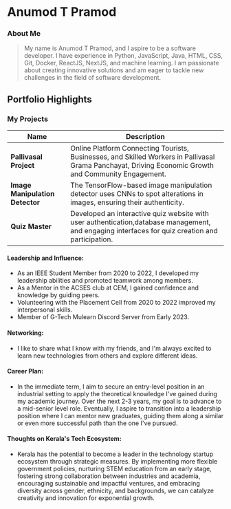 # Anumod T Pramod

### About Me

> My name is Anumod T Pramod, and I aspire to be a software developer. I have experience in Python, JavaScript, Java, HTML, CSS, Git, Docker, ReactJS, NextJS, and machine learning. I am passionate about creating innovative solutions and am eager to tackle new challenges in the field of software development.


## Portfolio Highlights

### My Projects

| Name                | Description                                                               |
|---------------------|---------------------------------------------------------------------------|
| **Pallivasal Project** |Online Platform Connecting Tourists, Businesses, and Skilled Workers in Pallivasal Grama Panchayat, Driving Economic Growth and Community Engagement.|
| **Image Manipulation Detector**  | The TensorFlow-based image manipulation detector uses CNNs to spot alterations in images, ensuring their authenticity.|
| **Quiz Master**  | Developed an interactive quiz website with user authentication,database management, and engaging interfaces for quiz creation and participation.|

#### Leadership and Influence:

- As an IEEE Student Member from 2020 to 2022, I developed my leadership abilities and promoted teamwork among members.
- As a Mentor in the ACSES club at CEM, I gained confidence and knowledge by guiding peers.
- Volunteering with the Placement Cell from 2020 to 2022 improved my interpersonal skills.
- Member of G-Tech Mulearn Discord Server from Early 2023.

#### Networking:

- I like to share what I know with my friends, and I'm always excited to learn new technologies from others and explore different ideas.

#### Career Plan:

- In the immediate term, I aim to secure an entry-level position in an industrial setting to apply the theoretical knowledge I've gained during my academic journey. Over the next 2-3 years, my goal is to advance to a mid-senior level role. Eventually, I aspire to transition into a leadership position where I can mentor new graduates, guiding them along a similar or even more successful path than the one I've pursued.

#### Thoughts on Kerala's Tech Ecosystem:

- Kerala has the potential to become a leader in the technology startup ecosystem through strategic measures. By implementing more flexible government policies, nurturing STEM education from an early stage, fostering strong collaboration between industries and academia, encouraging sustainable and impactful ventures, and embracing diversity across gender, ethnicity, and backgrounds, we can catalyze creativity and innovation for exponential growth.
